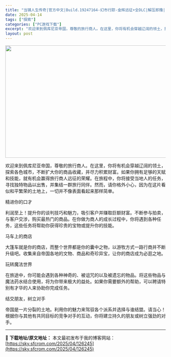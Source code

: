 ```yaml
---
title: "当铺人生传奇|官方中文|Build.19247164-幻市行踪-金辉远征+全DLC|解压即撸|"
date: 2025-04-14
tags: ["探索"]
categories: ["PC游戏下载"]
excerpt: "欢迎来到佩库尼亚帝国，尊敬的旅行商人。在这里，你将有机会穿越辽阔的领土，探索各色城市，不断扩大你的商品收藏，并尽力积累财富。如果你拥有足够的天赋和技能，就有机会赢得旅行商人远征的荣耀。在旅程中，你将接受当地人的任务，寻找独特物品以出售，并集结一群旅行同伴。然而，请你格外小心，因为在这片看似和平繁荣的&hellip;"
layout: post
---
```


<img class="aligncenter size-full wp-image-126229" src="https://sky.sfcrom.com/wp-content/uploads/2025/04/202504140913106.webp" alt="" width="616" height="353" />

欢迎来到佩库尼亚帝国，尊敬的旅行商人。在这里，你将有机会穿越辽阔的领土，探索各色城市，不断扩大你的商品收藏，并尽力积累财富。如果你拥有足够的天赋和技能，就有机会赢得旅行商人远征的荣耀。在旅程中，你将接受当地人的任务，寻找独特物品以出售，并集结一群旅行同伴。然而，请你格外小心，因为在这片看似和平繁荣的土地上，一切并不像表面看起来那样简单。

精进你的口才

利润至上！提升你的谈判技巧和魅力，吸引客户并赚取巨额财富。不断参与拍卖，与客户交涉，购买最热门的商品。在你做为商人的成长过程中，你将遇到各种任务，这些任务将帮助你获得珍贵的宝物或提升你的技能。

马车上的商店

大篷车就是你的商店，而整个世界都是你的囊中之物，以游牧方式一路行商并不断升级吧。收集来自帝国各地的文物、商品和奇珍异宝，让你的商店成为必逛之地。

玩转魔法世界

在旅途中，你可能会遇到各种神奇的、被诅咒的以及被遗忘的物品。将这些物品与魔法药水结合使用，将为你带来极大的益处。如果你需要额外的帮助，可以聘请特别有才华的人来协助你完成任务。

结交朋友，树立对手

帝国是一片分裂的土地。利用你的魅力来驾驭各个派系并选择与谁结盟。请当心！根据你与其他有共同目标的竞争对手的互动，你将建立持久的朋友或树立强劲的对手。

---
📖 **下载地址/原文地址：** 本文最初发布于我的博客网站：[https://sky.sfcrom.com/2025/04/126245](https://sky.sfcrom.com/2025/04/126245)
